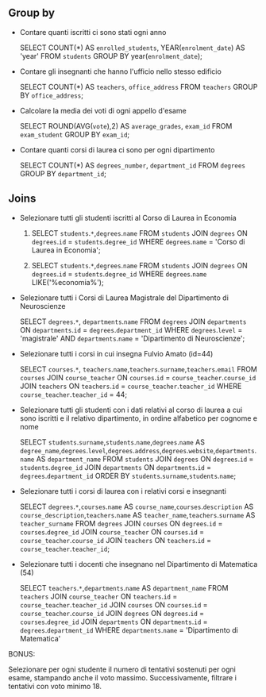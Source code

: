 ## Group by

- Contare quanti iscritti ci sono stati ogni anno 

    SELECT COUNT(*) AS `enrolled_students`, YEAR(`enrolment_date`) AS 'year'
    FROM `students`
    GROUP BY year(`enrolment_date`);

- Contare gli insegnanti che hanno l'ufficio nello stesso edificio

    SELECT COUNT(*) AS `teachers`, `office_address`
    FROM `teachers`
    GROUP BY `office_address`;

- Calcolare la media dei voti di ogni appello d'esame

    SELECT ROUND(AVG(`vote`),2) AS `average_grades`, `exam_id`
    FROM `exam_student`
    GROUP BY `exam_id`;

- Contare quanti corsi di laurea ci sono per ogni dipartimento

    SELECT COUNT(*) AS `degrees_number`, `department_id` 
    FROM `degrees` 
    GROUP BY `department_id`;

## Joins

- Selezionare tutti gli studenti iscritti al Corso di Laurea in Economia

    1.  <!-- Studenti iscritti solo al corso di laurea in economia -->
        SELECT `students`.`*`,`degrees`.`name`
        FROM `students`
        JOIN `degrees` ON `degrees`.`id` = `students`.`degree_id`
        WHERE `degrees`.`name` = 'Corso di Laurea in Economia';

    2. <!-- Studenti iscritti a tutti i corsi di economia -->
        SELECT `students`.`*`,`degrees`.`name`
        FROM `students`
        JOIN `degrees` ON `degrees`.`id` = `students`.`degree_id`
        WHERE `degrees`.`name` LIKE('%economia%');

- Selezionare tutti i Corsi di Laurea Magistrale del Dipartimento di Neuroscienze

    SELECT `degrees`.`*`, `departments`.`name`
    FROM `degrees`
    JOIN `departments` ON `departments`.`id` = `degrees`.`department_id`
    WHERE `degrees`.`level` = 'magistrale'
    AND `departments`.`name` = 'Dipartimento di Neuroscienze';

- Selezionare tutti i corsi in cui insegna Fulvio Amato (id=44)

    SELECT `courses`.`*`, `teachers`.`name`,`teachers`.`surname`,`teachers`.`email`
    FROM `courses`
    JOIN `course_teacher` ON `courses`.`id` = `course_teacher`.`course_id`
    JOIN `teachers` ON `teachers`.`id` = `course_teacher`.`teacher_id`
    WHERE `course_teacher`.`teacher_id` = 44;

- Selezionare tutti gli studenti con i dati relativi al corso di laurea a cui sono iscritti e il relativo 
  dipartimento, in ordine alfabetico per cognome e nome

    SELECT `students`.`surname`,`students`.`name`,`degrees`.`name` AS `degree_name`,`degrees`.`level`,`degrees`.`address`,`degrees`.`website`,`departments`.`name` AS `department_name`
    FROM `students`
    JOIN `degrees` ON `degrees`.`id` = `students`.`degree_id`
    JOIN `departments` ON `departments`.`id` = `degrees`.`department_id`
    ORDER BY `students`.`surname`,`students`.`name`;

- Selezionare tutti i corsi di laurea con i relativi corsi e insegnanti

    SELECT `degrees`.`*`,`courses`.`name` AS `course_name`,`courses`.`description` AS `course_description`,`teachers`.`name` AS `teacher_name`,`teachers`.`surname` AS `teacher_surname`
    FROM `degrees`
    JOIN `courses` ON `degrees`.`id` = `courses`.`degree_id`
    JOIN `course_teacher` ON `courses`.`id` = `course_teacher`.`course_id`
    JOIN `teachers` ON `teachers`.`id` = `course_teacher`.`teacher_id`;

- Selezionare tutti i docenti che insegnano nel Dipartimento di Matematica (54)

    SELECT `teachers`.`*`,`departments`.`name` AS `department_name`
    FROM `teachers`
    JOIN `course_teacher` ON `teachers`.`id` = `course_teacher`.`teacher_id`
    JOIN `courses` ON `courses`.`id` = `course_teacher`.`course_id`
    JOIN `degrees` ON `degrees`.`id` = `courses`.`degree_id`
    JOIN `departments` ON `departments`.`id` = `degrees`.`department_id`
    WHERE `departments`.`name` = 'Dipartimento di Matematica'

BONUS: 

Selezionare per ogni studente il numero di tentativi sostenuti per ogni esame, stampando anche il voto massimo. Successivamente, filtrare i tentativi con voto minimo 18.